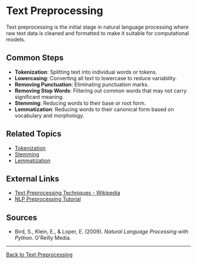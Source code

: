 # Text Preprocessing

Text preprocessing is the initial stage in natural language processing where raw text data is cleaned and formatted to make it suitable for computational models.

## Common Steps

- **Tokenization**: Splitting text into individual words or tokens.
- **Lowercasing**: Converting all text to lowercase to reduce variability.
- **Removing Punctuation**: Eliminating punctuation marks.
- **Removing Stop Words**: Filtering out common words that may not carry significant meaning.
- **Stemming**: Reducing words to their base or root form.
- **Lemmatization**: Reducing words to their canonical form based on vocabulary and morphology.

## Related Topics

- [Tokenization](Tokenization.md)
- [Stemming](Stemming.md)
- [Lemmatization](Lemmatization.md)

## External Links

- [Text Preprocessing Techniques - Wikipedia](https://en.wikipedia.org/wiki/Text_preprocessing)
- [NLP Preprocessing Tutorial](https://www.kdnuggets.com/2019/04/text-preprocessing-nlp.html)

## Sources

- Bird, S., Klein, E., & Loper, E. (2009). *Natural Language Processing with Python*. O'Reilly Media.

---

[Back to Text Preprocessing](README.md)

